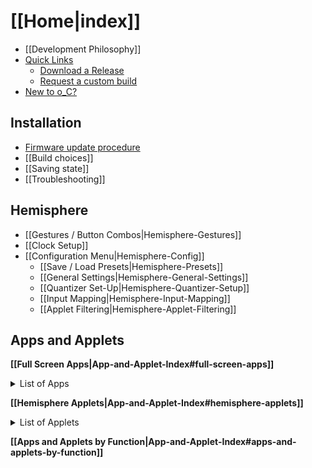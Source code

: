 # [[Home|index]]
* [[Development Philosophy]]
* [Quick Links](home#quick-links)
    * [Download a Release](https://github.com/djphazer/O_C-Phazerville/releases)
    * [Request a custom build](https://github.com/djphazer/O_C-Phazerville/discussions/38)
* [New to o_C?](home#new-to-ornament-and-crime)

## Installation
* [Firmware update procedure](https://ornament-and-cri.me/firmware/)
* [[Build choices]]
* [[Saving state]]
* [[Troubleshooting]]

## Hemisphere
* [[Gestures / Button Combos|Hemisphere-Gestures]]
* [[Clock Setup]]
* [[Configuration Menu|Hemisphere-Config]]
    * [[Save / Load Presets|Hemisphere-Presets]]
    * [[General Settings|Hemisphere-General-Settings]]
    * [[Quantizer Set-Up|Hemisphere-Quantizer-Setup]]
    * [[Input Mapping|Hemisphere-Input-Mapping]]
    * [[Applet Filtering|Hemisphere-Applet-Filtering]]

## Apps and Applets
 **[[Full Screen Apps|App-and-Applet-Index#full-screen-apps]]**
 <details><summary>List of Apps</summary>

 * [[Calibr8or|Calibr8or]]
 * [[Scenes|Scenes]]
 * [[Captain MIDI]]
 * [[Pong]]
 * [[Enigma]]
 * [The Darkest Timeline](https://github.com/Chysn/O_C-HemisphereSuite/wiki/The-Darkest-Timeline-2.0)
 * [Neural Net](https://github.com/Chysn/O_C-HemisphereSuite/wiki/Neural-Net)
 * [Scale Editor](https://github.com/Chysn/O_C-HemisphereSuite/wiki/Scale-Editor)
 * [Waveform Editor](https://github.com/Chysn/O_C-HemisphereSuite/wiki/Waveform-Editor)
 * [CopierMaschine](https://ornament-and-cri.me/user-manual-v1_3/#anchor-copiermaschine)
 * [Harrington 1200](https://ornament-and-cri.me/user-manual-v1_3/#anchor-harrington-1200)
 * [Automatonnetz](https://ornament-and-cri.me/user-manual-v1_3/#anchor-automatonnetz)
 * [Quantermain](https://ornament-and-cri.me/user-manual-v1_3/#anchor-quantermain)
 * [Meta-Q](https://ornament-and-cri.me/user-manual-v1_3/#anchor-meta-q)
 * [Quadraturia](https://ornament-and-cri.me/user-manual-v1_3/#anchor-quadraturia)
 * [Low-rents](https://ornament-and-cri.me/user-manual-v1_3/#anchor-low-rents)
 * [Piqued](https://ornament-and-cri.me/user-manual-v1_3/#anchor-piqued)
 * [Sequins](https://ornament-and-cri.me/user-manual-v1_3/#anchor-sequins)
 * [Dialectic Ping Pong](https://ornament-and-cri.me/user-manual-v1_3/#anchor-dialectic-ping-pong)
 * [Viznutcracker, sweet!](https://ornament-and-cri.me/user-manual-v1_3/#anchor-viznutcracker-sweet)
 * [Acid Curds](https://ornament-and-cri.me/user-manual-v1_3/#anchor-acid-curds)
 * [References](https://ornament-and-cri.me/user-manual-v1_3/#anchor-references)
 * [Passencore](https://llllllll.co/t/passencore-chord-ornament-music-theory-crime/45925)
 * [Backup / Restore](https://github.com/Chysn/O_C-HemisphereSuite/wiki/Backup-and-Restore)
 * [[Setup / About|Setup-About]]
 </details>

 **[[Hemisphere Applets|App-and-Applet-Index#hemisphere-applets]]**
 <details><summary>List of Applets</summary>

 * [[ADSR|ADSR-EG]]
 * [[AD EG|AD-EG]]
 * [[ASR]]
 * [[AttenOff]]
 * [[Binary Counter|Binary-Counter]]
 * [[BootsNCat]]
 * [[Brancher]]
 * [[BugCrack]]
 * [[Burst]]
 * [[Button2]]
 * [[Calculate]]
 * [[Calibr8]]
 * [[Carpeggio]]
 * [[Chordinate]]
 * [[ClockDivider]]
 * [[ClockSkip|Clock-Skipper]]
 * [[Compare]]
 * [[Cumulus]]
 * [[CVRec|CV-Recorder]]
 * [[DivSeq]]
 * [[DrumMap]]
 * [[DualQuant|Dual-Quantizer]]
 * [[DualTM]]
 * [[Ebb & LFO|Ebb-&-LFO]]
 * [[EnigmaJr|Enigma-Jr.]]
 * [[EnvFollow|Envelope-Follower]]
 * [[EuclidX]]
 * [[GameOfLife]]
 * [[GateDelay|Gate-Delay]]
 * [[GatedVCA|Gated-VCA]]
 * [[Dr. LoFi|Dr.-LoFi]]
 * [[Logic]]
 * [[LowerRenz]]
 * [[Metronome]]
 * [[MIDI In|MIDI-Input]]
 * [[MIDI Out|MIDI-Out]]
 * [[MixerBal|Mixer-Balance]]
 * [[MultiScale]]
 * [[Palimpsest|Palimpsest-Accent-Sequencer]]
 * [[Pigeons]]
 * [[PolyDiv]]
 * [[ProbDiv]]
 * [[ProbMeloD]]
 * [[ResetClk|Reset-Clock]]
 * [[RndWalk|Random-Walk]]
 * [[RunglBook]]
 * [[ScaleDuet|Scale-Duet-Quantizer]]
 * [[Schmitt|Schmitt-Trigger]]
 * [[Scope]]
 * [[Seq32]]
 * [[SequenceX]]
 * [[ShiftGate]]
 * [[Shredder]]
 * [[Shuffle]]
 * [[Slew]]
 * [[Squanch]]
 * [[Stairs]]
 * [[Strum]]
 * [[Switch]]
 * [[SwitchSeq|Switch-Seq]]
 * [[TB-3PO]]
 * [[TL Neuron|Threshold-Logic-Neuron]]
 * [[Trending]]
 * [[TrigSeq|Trigger-Sequencer]]
 * [[TrigSeq16|Trigger-Sequencer-16]]
 * [[Tuner]]
 * [[VectorEG]]
 * [[VectorLFO]]
 * [[VectorMod]]
 * [[VectorMorph]]
 * [[Voltage]]
 </details>

 **[[Apps and Applets by Function|App-and-Applet-Index#apps-and-applets-by-function]]**
